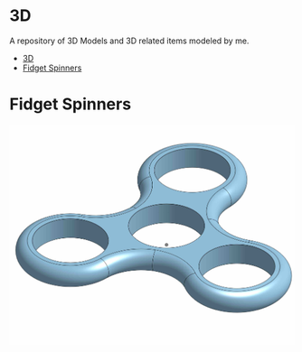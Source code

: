 # 3D
A repository of 3D Models and 3D related items modeled by me. 
- [3D](#3d)
- [Fidget Spinners](#fidget-spinners)

# Fidget Spinners
![img](Resources/3Fidget.jpg)